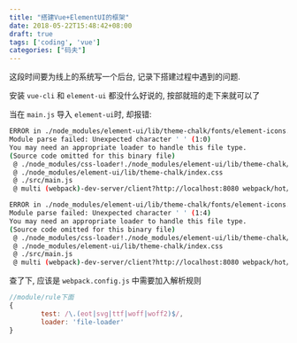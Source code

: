 ```yaml
---
title: "搭建Vue+ElementUI的框架"
date: 2018-05-22T15:48:42+08:00
draft: true
tags: ['coding', 'vue']
categories: ["码夫"]  
---
```


这段时间要为线上的系统写一个后台, 记录下搭建过程中遇到的问题.

安装 `vue-cli` 和 `element-ui` 都没什么好说的, 按部就班的走下来就可以了

当在 `main.js` 导入 `element-ui`时, 却报错:

<!--more-->

```bash
ERROR in ./node_modules/element-ui/lib/theme-chalk/fonts/element-icons.ttf
Module parse failed: Unexpected character ' ' (1:0)
You may need an appropriate loader to handle this file type.
(Source code omitted for this binary file)
 @ ./node_modules/css-loader!./node_modules/element-ui/lib/theme-chalk/index.css 7:411-447
 @ ./node_modules/element-ui/lib/theme-chalk/index.css
 @ ./src/main.js
 @ multi (webpack)-dev-server/client?http://localhost:8080 webpack/hot/dev-server ./src/main.js

ERROR in ./node_modules/element-ui/lib/theme-chalk/fonts/element-icons.woff
Module parse failed: Unexpected character ' ' (1:4)
You may need an appropriate loader to handle this file type.
(Source code omitted for this binary file)
 @ ./node_modules/css-loader!./node_modules/element-ui/lib/theme-chalk/index.css 7:335-372
 @ ./node_modules/element-ui/lib/theme-chalk/index.css
 @ ./src/main.js
 @ multi (webpack)-dev-server/client?http://localhost:8080 webpack/hot/dev-server ./src/main.js
```

查了下, 应该是 `webpack.config.js` 中需要加入解析规则

```javascript
//module/rule下面
{
        test: /\.(eot|svg|ttf|woff|woff2)$/,
        loader: 'file-loader'
}
```